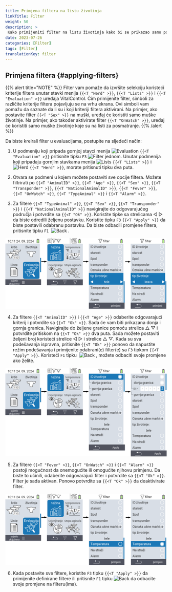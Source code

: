 ```yaml
---
title: Primjena filtera na listu životinja
linkTitle: Filter
weight: 50
description: >
 Kako primijeniti filter na listu životinja kako bi se prikazao samo podskup životinja prisutnih na uređaju.
date: 2023-07-26
categories: [Filter]
tags: [Filter]
translationKey: filter
---
```

## Primjena filtera {#applying-filters}

{{% alert title="NOTE" %}}
Filter vam pomaže da izvršite selekciju koristeći kriterije filtera unutar stavki menija `{{<T "Herd" >}}`, `{{<T "Lists" >}}` i `{{<T "Evaluation" >}}` uređaja VitalControl. Čim primijenite filter, simboli za različite kriterije filtera pojavljuju se na vrhu ekrana. Ovi simboli vam pomažu da saznate da li su i koji kriteriji filtera aktivirani. Na primjer, ako postavite filter `{{<T "Sex" >}}` na muški, uređaj će koristiti samo muške životinje. Na primjer, ako također aktivirate filter `{{<T "OnWatch" >}}`, uređaj će koristiti samo muške životinje koje su na listi za posmatranje.
{{% /alert %}}

Da biste kreirali filter u evaluacijama, postupite na sljedeći način:

1. U podmeniju koji pripada gornjoj stavci menija <img src="/icons/main/evaluation.svg" width="50" align="bottom" alt="Evaluation" /> `{{<T "Evaluation" >}}` pritisnite tipku `F3` <img src="/icons/footer/filter.svg" width="25" align="bottom" alt="Filter" /> jednom. Unutar podmenija koji pripadaju gornjim stavkama menija <img src="/icons/main/lists.svg" width="28" align="bottom" alt="Lists" /> `{{<T "Lists" >}}` i <img src="/icons/main/herd.svg" width="60" align="bottom" alt="Herd" /> `{{<T "Herd" >}}`, morate pritisnuti tipku dva puta.

2. Otvara se podmeni u kojem možete postaviti sve opcije filtera. Možete filtrirati po `{{<T "AnimalID" >}}`, `{{<T "Age" >}}`, `{{<T "Sex" >}}`, `{{<T "Transponder" >}}`, `{{<T "NationalAnimalID" >}}`, `{{<T "Fever" >}}`, `{{<T "OnWatch" >}}`, `{{<T "TypeAnimal" >}}` i `{{<T "Alarm" >}}`.

3. Za filtere `{{<T "TypeAnimal" >}}`, `{{<T "Sex" >}}`, `{{<T "Transponder" >}}` i `{{<T "NationalAnimalID" >}}` navigirajte do odgovarajućeg područja i potvrdite sa `{{<T "Ok" >}}`. Koristite tipke sa strelicama ◁ ▷ da biste odredili željenu postavku. Koristite tipku `F3` `{{<T "Apply" >}}` da biste postavili odabranu postavku. Da biste odbacili promjene filtera, pritisnite tipku `F1` &nbsp;<img src="/icons/footer/exit.svg" width="25" align="bottom" alt="Back" />&nbsp;.

![VitalControl: menu Evaluation Create filter](images/filter.png "Create filter")

4. Za filtere `{{<T "AnimalID" >}}` i `{{<T "Age" >}}` odaberite odgovarajući kriterij i potvrdite sa `{{<T "Ok" >}}`. Sada će vam biti prikazana donja i gornja granica. Navigirajte do željene granice pomoću strelica △ ▽ i potvrdite pritiskom na `{{<T "Ok" >}}` dva puta. Sada možete postaviti željeni broj koristeći strelice ◁ ▷ i strelice △ ▽. Kada su sva podešavanja ispravna, pritisnite `{{<T "Ok" >}}` ponovo da napustite režim podešavanja i primijenite odabrani(e) filter(e) sa `F3` tipkom `{{<T "Apply" >}}`. Koristeći `F1` tipku &nbsp;<img src="/icons/footer/exit.svg" width="25" align="bottom" alt="Back" />&nbsp;, možete odbaciti svoje promjene ako želite.

![VitalControl: menu Evaluation Create filter](images/filter2.png "Create filter")

5. Za filtere `{{<T "Fever" >}}`, `{{<T "OnWatch" >}}` i `{{<T "Alarm" >}}` postoji mogućnost da onemogućite ili omogućite njihovu primjenu. Da biste to učinili, odaberite odgovarajući filter i potvrdite sa `{{<T "Ok" >}}`. Filter je sada aktivan. Ponovo potvrdite sa `{{<T "Ok" >}}` da deaktivirate filter.

![VitalControl: menu Evaluation Create filter](images/filter3.png "Create filter")

6. Kada postavite sve filtere, koristite `F3` tipku `{{<T "Apply" >}}` da primijenite definirane filtere ili pritisnite `F1` tipku <img src="/icons/footer/exit.svg" width="25" align="bottom" alt="Back" /> da odbacite svoje promjene na filteru(ima).

